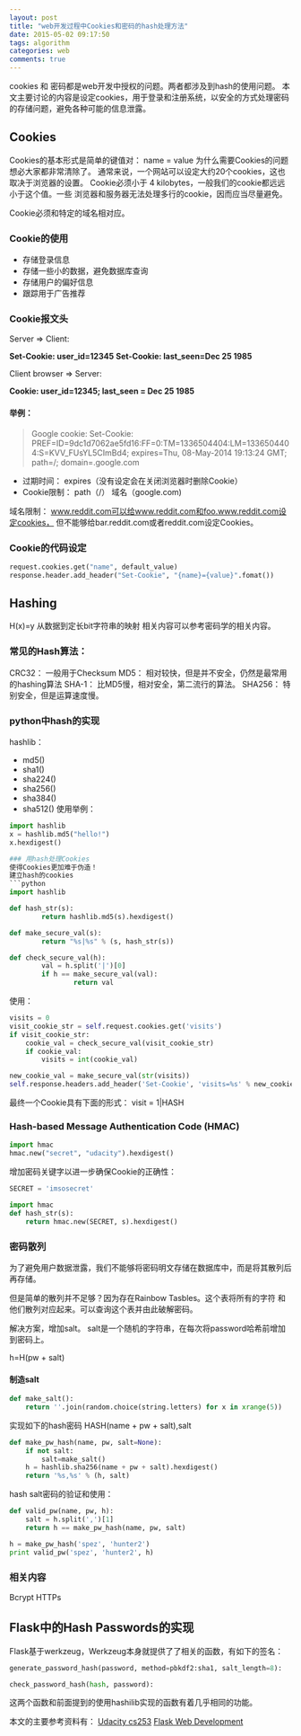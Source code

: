 ```yaml
---
layout: post
title: "web开发过程中Cookies和密码的hash处理方法"
date: 2015-05-02 09:17:50
tags: algorithm
categories: web
comments: true
---
```


cookies 和 密码都是web开发中授权的问题。两者都涉及到hash的使用问题。
本文主要讨论的内容是设定cookies，用于登录和注册系统，以安全的方式处理密码
的存储问题，避免各种可能的信息泄露。
<!--more-->

## Cookies
Cookies的基本形式是简单的键值对：
name = value
为什么需要Cookies的问题想必大家都非常清除了。
通常来说，一个网站可以设定大约20个cookies，这也取决于浏览器的设置。
Cookie必须小于 4 kilobytes，一般我们的cookie都远远小于这个值。一些
浏览器和服务器无法处理多行的cookie，因而应当尽量避免。

Cookie必须和特定的域名相对应。

### Cookie的使用
+ 存储登录信息
+ 存储一些小的数据，避免数据库查询
+ 存储用户的偏好信息
+ 跟踪用于广告推荐

### Cookie报文头

Server => Client:

**Set-Cookie: user_id=12345**
**Set-Cookie: last_seen=Dec 25 1985**

Client browser => Server:

**Cookie: user_id=12345; last_seen = Dec 25 1985**

#### 举例：
> Google cookie:
> Set-Cookie: PREF=ID=9dc1d7062ae5fd16:FF=0:TM=1336504404:LM=1336504404:S=KVV_FUsYL5CImBd4; expires=Thu, 08-May-2014 19:13:24 GMT; path=/; domain=.google.com

+ 过期时间： expires（没有设定会在关闭浏览器时删除Cookie）
+ Cookie限制： path（/） 域名（google.com)

域名限制：
www.reddit.com可以给www.reddit.com和foo.www.reddit.com设定cookies，
但不能够给bar.reddit.com或者reddit.com设定Cookies。

### Cookie的代码设定
```python
request.cookies.get("name", default_value)
response.header.add_header("Set-Cookie", "{name}={value}".fomat())
```
## Hashing

H(x)=y 从数据到定长bit字符串的映射
相关内容可以参考密码学的相关内容。

### 常见的Hash算法：

CRC32：  一般用于Checksum
MD5：    相对较快，但是并不安全，仍然是最常用的hashing算法
SHA-1：  比MD5慢，相对安全，第二流行的算法。
SHA256： 特别安全，但是运算速度慢。

### python中hash的实现
hashlib：
+ md5()
+ sha1()
+ sha224()
+ sha256()
+ sha384()
+ sha512()
使用举例：
```python
import hashlib
x = hashlib.md5("hello!")
x.hexdigest()

### 用hash处理Cookies
使得Cookies更加难于伪造！
建立hash的cookies
```python
import hashlib

def hash_str(s):
        return hashlib.md5(s).hexdigest()

def make_secure_val(s):
        return "%s|%s" % (s, hash_str(s))

def check_secure_val(h):
        val = h.split('|')[0]
        if h == make_secure_val(val):
                return val
```
使用：
```python
visits = 0
visit_cookie_str = self.request.cookies.get('visits')
if visit_cookie_str:
    cookie_val = check_secure_val(visit_cookie_str)
    if cookie_val:
        visits = int(cookie_val)

new_cookie_val = make_secure_val(str(visits))
self.response.headers.add_header('Set-Cookie', 'visits=%s' % new_cookie_val)
```

最终一个Cookie具有下面的形式：
visit = 1|HASH

### Hash-based Message Authentication Code (HMAC)
```python
import hmac
hmac.new("secret", "udacity").hexdigest()
```
增加密码关键字以进一步确保Cookie的正确性：
```python
SECRET = 'imsosecret'

import hmac
def hash_str(s):
    return hmac.new(SECRET, s).hexdigest()
```

### 密码散列

为了避免用户数据泄露，我们不能够将密码明文存储在数据库中，而是将其散列后再存储。

但是简单的散列并不足够？因为存在Rainbow Tasbles。这个表将所有的字符
和他们散列对应起来。可以查询这个表并由此破解密码。

解决方案，增加salt。
salt是一个随机的字符串，在每次将password哈希前增加到密码上。

h=H(pw + salt)


#### 制造salt
```python
def make_salt():
    return ''.join(random.choice(string.letters) for x in xrange(5))
```
实现如下的hash密码
HASH(name + pw + salt),salt

```python
def make_pw_hash(name, pw, salt=None):
    if not salt:
        salt=make_salt()
    h = hashlib.sha256(name + pw + salt).hexdigest()
    return '%s,%s' % (h, salt)
```

hash salt密码的验证和使用：
```python
def valid_pw(name, pw, h):
    salt = h.split(',')[1]
    return h == make_pw_hash(name, pw, salt)

h = make_pw_hash('spez', 'hunter2')
print valid_pw('spez', 'hunter2', h)
```

### 相关内容
Bcrypt
HTTPs


## Flask中的Hash Passwords的实现
Flask基于werkzeug，Werkzeug本身就提供了了相关的函数，有如下的签名：
```python
generate_password_hash(password, method=pbkdf2:sha1, salt_length=8):

check_password_hash(hash, password):
```

这两个函数和前面提到的使用hashilib实现的函数有着几乎相同的功能。


本文的主要参考资料有：
[Udacity cs253](https://www.udacity.com/wiki/cs253/unit-4)
[Flask Web Development](#)
